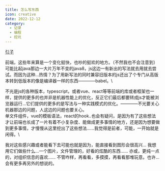 ```yaml
---
title: 怎么写东西
icon: creative
date: 2022-12-12
category:
  - 记录
  - 编程
  - 挖坑
---
```


[引子](../practice/vue-waterfall.md/#下一步工作)

前端，这些年来算是一个变化挺快，也吵的挺欢的地方。（不然我也不会注意到）\
可能比起java那边一大片万年不变的java8，js这边一有新出的写法就去用就去尝试。而因为这种...热情？为了用新写法的同时兼容旧版本的js还出了个专门从高版本转到低版本的像是编译器一样的东西————babel。\

不光是js的各种版本，typescript，或者vue、react等等前端的库或者框架也一样，提供的更多的也并非是机器性能上的优化，反正它们最后都要转成js才能被浏览器运行...它们提供的更多的是写法与一种实践模式的优化。————不光要关心机器那边的问题，人这边的问题也要关心。\
单文件组件，vue的模板语法，react的hook..也会有疑问，是因为有了这些想法才让前端也长成了一片有着不小复杂度、能做成更多事情的地方，还是因为想要做到更多事情，才慢慢从这里挖出了这些想法......我觉得是前者，可能，一开始就是闲得。\

我对这些感兴趣或者能看下去可能也就是因为，能直接看到图形会很高兴...
我想用它们做些什么...一个图片，文件管理的，好看的炫酷的东西......
亦或，更纯一点的，对组织信息的喜欢......
不管咋样，再看看，多摸摸，再看看那堆玩意。也许...会有更多再另外的想说的。
